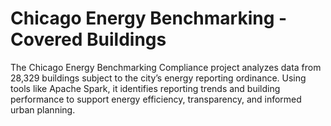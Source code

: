# Chicago Energy Benchmarking - Covered Buildings
The Chicago Energy Benchmarking Compliance project analyzes data from 28,329 buildings subject to the city’s energy reporting ordinance. Using tools like Apache Spark, it identifies reporting trends and building performance to support energy efficiency, transparency, and informed urban planning.
